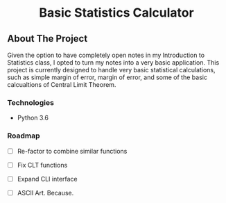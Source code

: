<div id=top></div>

<div align="center">
    <h1 align="center">Basic Statistics Calculator</h1>
</div>

## About The Project
Given the option to have completely open notes in my Introduction to Statistics class, I opted to turn my notes into a very basic application. This project is currently designed to handle very basic statistical calculations, such as simple margin of error, margin of error, and some of the basic calcualtions of Central Limit Theorem.

### Technologies
<ul>
    <li>Python 3.6</li>
</ul>

### Roadmap

- [ ] Re-factor to combine similar functions
- [ ] Fix CLT functions
- [ ] Expand CLI interface
- [ ] ASCII Art. Because.



